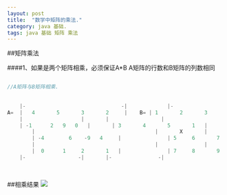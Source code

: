 ```yaml
---
layout: post
title:  "数学中矩阵的乘法."
category: java 基础.
tags: java 基础 矩阵 乘法
---
```



##矩阵乘法

####1、如果是两个矩阵相乘，必须保证A*B A矩阵的行数和B矩阵的列数相同



```java

//A矩阵与B矩阵相乘.
  
  													
  	|-								 -|				|-							 -|
A= 	|	4		5		3		2  	  |    B= | 1		2		3		0   |						
    |                   |       |                 |
    | -1	  2	  9	  0   |       |	3		4		5		1   |
		|										|		X		|                 |
		| -4		6	 -9	  4		|				| 5		6		7		2   |
		|										|				|                 |
		|  0	  1		2		1 	|				| 7		8		9		3   |
    |-                 -|       |-               -|
                                
    

```

##相乘结果
![](https://ywendy.github.io/img/juzhensuanfa.png)	